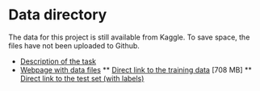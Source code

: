 # Data directory

The data for this project is still available from Kaggle. To save space, the files have not been uploaded to Github.

* [Description of the task](http://kdd.ics.uci.edu/databases/kddcup99/task.html)
* [Webpage with data files](http://kdd.ics.uci.edu/databases/kddcup99/kddcup99.html)
** [Direct link to the training data](http://kdd.ics.uci.edu/databases/kddcup99/kddcup.data.gz) [708 MB]
** [Direct link to the test set (with labels)](http://kdd.ics.uci.edu/databases/kddcup99/corrected.gz)
